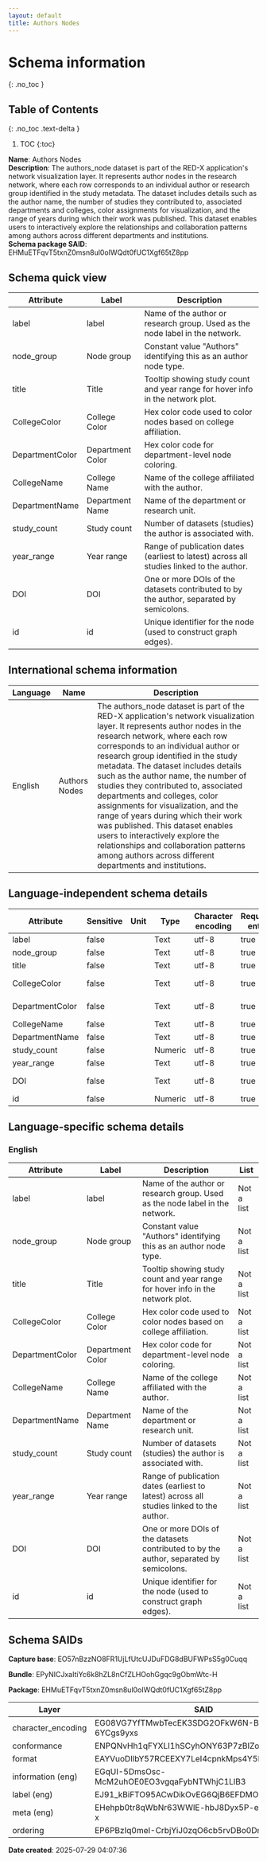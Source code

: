```yaml
---
layout: default  
title: Authors Nodes  
---
```


# Schema information
{: .no_toc }

## Table of Contents
{: .no_toc .text-delta }

1. TOC
{:toc}

**Name**: Authors Nodes  
**Description**: The authors_node dataset is part of the RED-X application\'s network visualization layer. It represents author nodes in the research network, where each row corresponds to an individual author or research group identified in the study metadata. The dataset includes details such as the author name, the number of studies they contributed to, associated departments and colleges, color assignments for visualization, and the range of years during which their work was published. This dataset enables users to interactively explore the relationships and collaboration patterns among authors across different departments and institutions.  
**Schema package SAID**: EHMuETFqvT5txnZ0msn8ul0oIWQdt0fUC1Xgf65tZ8pp  

## Schema quick view

| Attribute | Label | Description |
| --- | --- | --- |
| label | label | Name of the author or research group. Used as the node label in the network. |
| node_group | Node group | Constant value \"Authors\" identifying this as an author node type. |
| title | Title | Tooltip showing study count and year range for hover info in the network plot. |
| CollegeColor | College Color | Hex color code used to color nodes based on college affiliation. |
| DepartmentColor | Department Color | Hex color code for department-level node coloring. |
| CollegeName | College Name | Name of the college affiliated with the author. |
| DepartmentName | Department Name | Name of the department or research unit. |
| study_count | Study count | Number of datasets (studies) the author is associated with. |
| year_range | Year range | Range of publication dates (earliest to latest) across all studies linked to the author. |
| DOI | DOI | One or more DOIs of the datasets contributed to by the author, separated by semicolons. |
| id | id | Unique identifier for the node (used to construct graph edges). |

## International schema information

| Language | Name | Description |
| --- | --- | --- |
| English | Authors Nodes | The authors_node dataset is part of the RED-X application\'s network visualization layer. It represents author nodes in the research network, where each row corresponds to an individual author or research group identified in the study metadata. The dataset includes details such as the author name, the number of studies they contributed to, associated departments and colleges, color assignments for visualization, and the range of years during which their work was published. This dataset enables users to interactively explore the relationships and collaboration patterns among authors across different departments and institutions. |

## Language-independent schema details

| Attribute | Sensitive | Unit | Type | Character encoding | Required entry | Format rule |
| --- | --- | --- | --- | --- | --- | --- |
| label | false |  | Text | utf-8 | true |  |
| node_group | false |  | Text | utf-8 | true |  |
| title | false |  | Text | utf-8 | true |  |
| CollegeColor | false |  | Text | utf-8 | true | ^\#\[A\-Fa\-f0\-9\]\{6\}$ |
| DepartmentColor | false |  | Text | utf-8 | true | ^\#\[A\-Fa\-f0\-9\]\{6\}$ |
| CollegeName | false |  | Text | utf-8 | true |  |
| DepartmentName | false |  | Text | utf-8 | true |  |
| study_count | false |  | Numeric | utf-8 | true | ^\\d\+$ |
| year_range | false |  | Text | utf-8 | true |  |
| DOI | false |  | Text | utf-8 | true | ^10\\\.\\d\{4,9\}/\[\-\.\_;\(\)/:A\-Z0\-9\]\+$  |
| id | false |  | Numeric | utf-8 | true | ^\\d\+$ |

## Language-specific schema details

### English

| Attribute | Label | Description | List |
| --- | --- | --- | --- |
| label | label | Name of the author or research group. Used as the node label in the network. | Not a list |
| node_group | Node group | Constant value \"Authors\" identifying this as an author node type. | Not a list |
| title | Title | Tooltip showing study count and year range for hover info in the network plot. | Not a list |
| CollegeColor | College Color | Hex color code used to color nodes based on college affiliation. | Not a list |
| DepartmentColor | Department Color | Hex color code for department-level node coloring. | Not a list |
| CollegeName | College Name | Name of the college affiliated with the author. | Not a list |
| DepartmentName | Department Name | Name of the department or research unit. | Not a list |
| study_count | Study count | Number of datasets (studies) the author is associated with. | Not a list |
| year_range | Year range | Range of publication dates (earliest to latest) across all studies linked to the author. | Not a list |
| DOI | DOI | One or more DOIs of the datasets contributed to by the author, separated by semicolons. | Not a list |
| id | id | Unique identifier for the node (used to construct graph edges). | Not a list |

## Schema SAIDs

**Capture base**: EO57nBzzNO8FR1UjLfUtcUJDuFDG8dBUFWPsS5g0Cuqq

**Bundle**: EPyNICJxaItiYc6k8hZL8nCfZLHOohGgqc9gObmWtc-H

**Package**: EHMuETFqvT5txnZ0msn8ul0oIWQdt0fUC1Xgf65tZ8pp

| Layer | SAID | Type |
| --- | --- | --- |
| character_encoding | EG08VG7YfTMwbTecEK3SDG2OFkW6N-Bclc-6YCgs9yxs | spec/overlays/character_encoding/1.1 |
| conformance | ENPQNvHh1qFYXLI1hSCyhONY63P7zBIZo3cuAw1I_wVr | spec/overlays/conformance/1.1 |
| format | EAYVuoDIlbY57RCEEXY7LeI4cpnkMps4Y5MRhgGJI3IZ | spec/overlays/format/1.1 |
| information (eng) | EGqUI-5DmsOsc-McM2uhOE0EO3vgqaFybNTWhjC1LlB3 | spec/overlays/information/1.1 |
| label (eng) | EJ91_kBiFTO95ACwDikOvEG6QjB6EFDMOMhbdTrYUptH | spec/overlays/label/1.1 |
| meta (eng) | EHehpb0tr8qWbNr63WWlE-hbJ8Dyx5P-ecyOB50ZOS-x | spec/overlays/meta/1.1 |
| ordering | EP6PBzIq0meI-CrbjYiJ0zqO6cb5rvDBo0DrEP_4mzEY | community/overlays/adc/ordering/1.1 |

**Date created**: 2025-07-29 04:07:36

